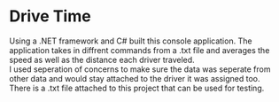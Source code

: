 # Drive Time 
Using a .NET framework and C# built this console application.
The application takes in diffrent commands from a .txt file and averages the speed as well as the distance each driver traveled.  
I used seperation of concerns to make sure the data was seperate from other data and would stay attached to the driver it was assigned too.  
There is a .txt file attached to this project that can be used for testing.  
